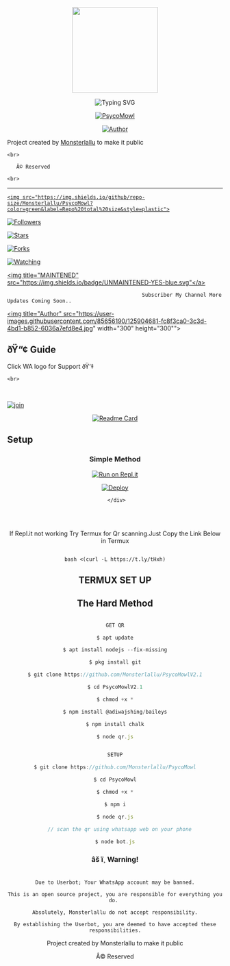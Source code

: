 <div align="center">
  <img border-radius: 15px src="https://user-images.githubusercontent.com/85656190/131212961-34264340-1554-41c1-9c55-ccab2ee89238.gif" width="200" height="200"/>

  <p align="center">

![Typing SVG](https://readme-typing-svg.herokuapp.com?font=Lemon+milk&color=F70000&lines=Welcome+to+PsycoMowlV2.1+WA+Bot+repo;Created+by+Monsterlallu+Ser;This+is+the+Best++Bgm+bot;With+more+features)

<a href="#"><img title="PsycoMowl" src="https://img.shields.io/badge/-Elsa%20Mowl v2.1-blue?&style=for-the-badge"></a>

</p>

  <p align="center">

<a href="https://github.com/Monsterlallu"><img title="Author" src="https://img.shields.io/badge/Author-Monsterlallu-Ser/Elsa%20Mowl?color=Blue&style=for-the-badge&logo=whatsapp"></a>

</p>

</div>

<p align="center">

   Project created by <a href="https://github.com/Monsterlallu">Monsterlallu</a> to make it public

    <br>

       Â© Reserved 

    <br>

</p>

----

  <p align="center">

  <a href="httsp://github.com/Monsterlallu/PsycoMowl">

    <img src="https://img.shields.io/github/repo-size/Monsterlallu/PsycoMowl?color=green&label=Repo%20total%20size&style=plastic">

<p align="center">

<a href="https://github.com/Monsterlallu/followers"><img title="Followers" src="https://img.shields.io/github/followers/Monsterlallu?color=blue&style=flat-square"></a>

<a href="https://github.com/Monsterlallu/PsycoMowl/stargazers/"><img title="Stars" src="https://img.shields.io/github/stars/Monsterlallu/PsycoMowl?color=blue&style=flat-square"></a>

<a href="https://github.com/Monsterlallu/PsycoMowl/network/members"><img title="Forks" src="https://img.shields.io/github/forks/Monsterlallu/PsycoMowl?color=blue&style=flat-square"></a>

<a href="https://github.com/Monsterlallu/PsycoMowl/watchers"><img title="Watching" src="https://img.shields.io/github/watchers/Monsterlallu/PsycoMowl?label=Watchers&color=blue&style=flat-square"></a>

<a href="#"><img title="MAINTENED" src="https://img.shields.io/badge/UNMAINTENED-YES-blue.svg"</a>

</p>

  

                                                Subscriber My Channel More Updates Coming Soon..

<p align="center">

<a href="https://youtube.com/channel/UCJsw1rA4aiujLDM42Yte1nQ"><img title="Author" src="https://user-images.githubusercontent.com/85656190/125904681-fc8f3ca0-3c3d-4bd1-b852-6036a7efd8e4.jpg" width="300" height="300""></a>

</p>

## ðŸ“¢ Guide

  

Click WA logo for Support ðŸ‘‡

    <br>

<br>

  [![join](https://github.com/Alien-alfa/PublicBot/blob/main/wlogo.svg.png)](https://chat.whatsapp.com/G0BrTf7gVURBxPO1FSFxKc)

  <div align="center">

  [![Readme Card](https://github-readme-stats.vercel.app/api/pin/?username=Monsterlallu&repo=PsycoMowlV2.1&theme=nightowl)](https://github.com/Monsterlallu/PsycoMowl)

  </div>

## Setup

<div align="center">

  ### Simple Method

  

[![Run on Repl.it](https://repl.it/badge/github/quiec/whatsAlfa)](https://replit.com/@MonsterlalluSabeena123/PsycoMowl)

[![Deploy](https://www.herokucdn.com/deploy/button.svg)](https://heroku.com/deploy?template=https://github.com/Monsterlallu/PsycoMowl)

     </div>

<br>

<br >

If Repl.it not working Try Termux for Qr scanning.Just Copy the Link Below in Termux

```

bash <(curl -L https://t.ly/tHxh)

``` 

## TERMUX SET UP

  

## The Hard Method

```js

GET QR

$ apt update

$ apt install nodejs --fix-missing

$ pkg install git

$ git clone https://github.com/Monsterlallu/PsycoMowlV2.1

$ cd PsycoMowlV2.1

$ chmod +x *

$ npm install @adiwajshing/baileys

$ npm install chalk

$ node qr.js

```

      

```js

SETUP

$ git clone https://github.com/Monsterlallu/PsycoMowl

$ cd PsycoMowl

$ chmod +x *

$ npm i

$ node qr.js

   // scan the qr using whatsapp web on your phone

$ node bot.js

```

### âš ï¸ Warning! 

```

Due to Userbot; Your WhatsApp account may be banned.

This is an open source project, you are responsible for everything you do. 

Absolutely, Monsterlallu do not accept responsibility.

By establishing the Userbot, you are deemed to have accepted these responsibilities.

```

Project created by Monsterlallu to make it public

Â© Reserved


